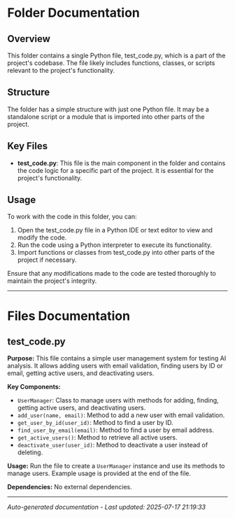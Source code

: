# Folder Documentation

## Overview
This folder contains a single Python file, test_code.py, which is a part of the project's codebase. The file likely includes functions, classes, or scripts relevant to the project's functionality.

## Structure
The folder has a simple structure with just one Python file. It may be a standalone script or a module that is imported into other parts of the project.

## Key Files
- **test_code.py**: This file is the main component in the folder and contains the code logic for a specific part of the project. It is essential for the project's functionality.

## Usage
To work with the code in this folder, you can:
1. Open the test_code.py file in a Python IDE or text editor to view and modify the code.
2. Run the code using a Python interpreter to execute its functionality.
3. Import functions or classes from test_code.py into other parts of the project if necessary.

Ensure that any modifications made to the code are tested thoroughly to maintain the project's integrity.

---

# Files Documentation

## test_code.py

**Purpose:** This file contains a simple user management system for testing AI analysis. It allows adding users with email validation, finding users by ID or email, getting active users, and deactivating users.

**Key Components:**
- `UserManager`: Class to manage users with methods for adding, finding, getting active users, and deactivating users.
- `add_user(name, email)`: Method to add a new user with email validation.
- `get_user_by_id(user_id)`: Method to find a user by ID.
- `find_user_by_email(email)`: Method to find a user by email address.
- `get_active_users()`: Method to retrieve all active users.
- `deactivate_user(user_id)`: Method to deactivate a user instead of deleting.

**Usage:** Run the file to create a `UserManager` instance and use its methods to manage users. Example usage is provided at the end of the file.

**Dependencies:** No external dependencies.

---
*Auto-generated documentation - Last updated: 2025-07-17 21:19:33*
